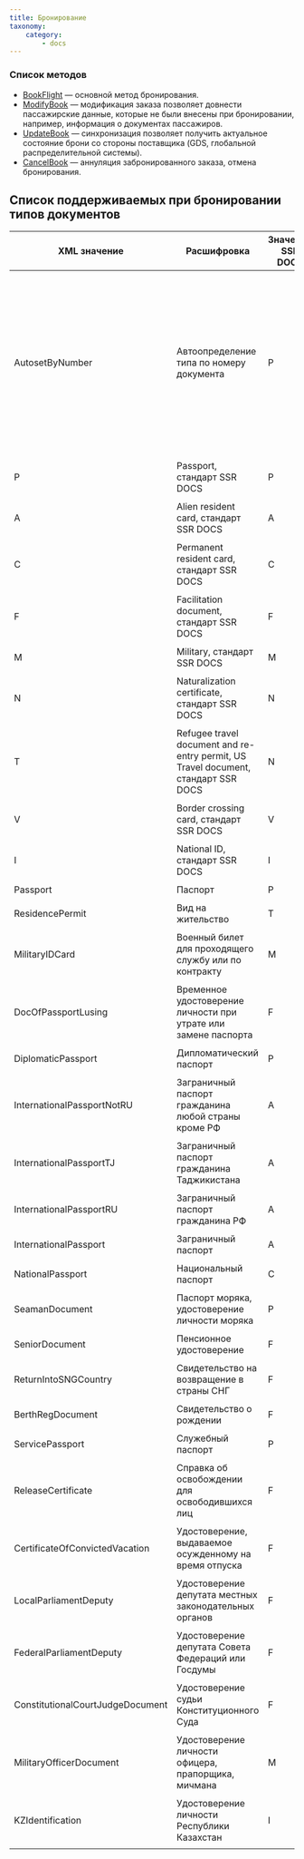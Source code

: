 ```yaml
---
title: Бронирование
taxonomy:
    category:
        - docs
---
```


### Список методов

- [BookFlight](/avia/request/bookflight) — основной метод бронирования.
- [ModifyBook](/avia/request/modifybook) — модификация заказа позволяет довнести пассажирские данные, которые не были внесены при бронировании, например, информация о документах пассажиров.
- [UpdateBook](/avia/request/updatebook) — синхронизация позволяет получить актуальное состояние брони со стороны поставщика (GDS, глобальной распределительной системы).
- [CancelBook](/avia/request/cancelbook) — аннуляция забронированного заказа, отмена бронирования.

## Список поддерживаемых при бронировании типов документов

| XML значение                     | Расшифровка                                                                        | Значение SSR DOCS | Значение в Sirena.travel                                                                                                                               |
|----------------------------------|------------------------------------------------------------------------------------|-------------------|-------------------------------------------------------------------------------------------------------------------------------------------------|
| AutosetByNumber                  | Автоопределение типа по номеру документа                                           | P                 | Зависит от номера документа. Если по номеру не удалось определить тип, то будет ошибка с просьбой проставить тип или поправить номер документа. |
||
| P                                | Passport, стандарт SSR DOCS                                                        | P                 | PS                                                                                                                                              |
||
| A                                | Alien resident card, стандарт SSR DOCS                                             | A                 | NP                                                                                                                                              |
||
| C                                | Permanent resident card, стандарт SSR DOCS                                         | C                 | PS                                                                                                                                              |
||
| F                                | Facilitation document, стандарт SSR DOCS                                           | F                 | SR                                                                                                                                              |
||
| M                                | Military, стандарт SSR DOCS                                                        | M                 | SR                                                                                                                                              |
||
| N                                | Naturalization certificate, стандарт SSR DOCS                                      | N                 | VV                                                                                                                                              |
||
| T                                | Refugee travel document and re-entry permit, US Travel document, стандарт SSR DOCS | N                 | VV                                                                                                                                              |
||
| V                                | Border crossing card, стандарт SSR DOCS                                            | V                 | PS                                                                                                                                              |
||
| I                                | National ID, стандарт SSR DOCS                                                     | I                 | NP                                                                                                                                              |
||
| Passport                         | Паспорт                                                                            | P                 | PS                                                                                                                                              |
||
| ResidencePermit                  | Вид на жительство                                                                  | T                 | VV                                                                                                                                              |
||
| MilitaryIDCard                   | Военный билет для проходящего службу или по контракту                              | M                 | VB                                                                                                                                              |
||
| DocOfPassportLusing              | Временное удостоверение личности при утрате или замене паспорта                    | F                 | SPU                                                                                                                                             |
||
| DiplomaticPassport               | Дипломатический паспорт                                                            | P                 | DP                                                                                                                                              |
||
| InternationalPassportNotRU       | Заграничный паспорт гражданина любой страны кроме РФ                               | A                 | ZA                                                                                                                                              |
||
| InternationalPassportTJ          | Заграничный паспорт гражданина Таджикистана                                        | A                 | ZB                                                                                                                                              |
||
| InternationalPassportRU          | Заграничный паспорт гражданина РФ                                                  | A                 | PSP                                                                                                                                             |
||
| InternationalPassport            | Заграничный паспорт                                                                | A                 | ZC                                                                                                                                              |
||
| NationalPassport                 | Национальный паспорт                                                               | С                 | NP                                                                                                                                              |
||
| SeamanDocument                   | Паспорт моряка, удостоверение личности моряка                                      | P                 | PM                                                                                                                                              |
||
| SeniorDocument                   | Пенсионное удостоверение                                                           | F                 | PU                                                                                                                                              |
||
| ReturnIntoSNGCountry             | Свидетельство на возвращение в страны СНГ                                          | F                 | CVV                                                                                                                                             |
||
| BerthRegDocument                 | Свидетельство о рождении                                                           | F                 | SR                                                                                                                                              |
||
| ServicePassport                  | Служебный паспорт                                                                  | P                 | SP                                                                                                                                              |
||
| ReleaseCertificate               | Справка об освобождении для освободившихся лиц                                     | F                 | SPO                                                                                                                                             |
||
| CertificateOfConvictedVacation   | Удостоверение, выдаваемое осужденному на время отпуска                             | F                 | VUL                                                                                                                                             |
||
| LocalParliamentDeputy            | Удостоверение депутата местных законодательных органов                             | F                 | DM                                                                                                                                              |
||
| FederalParliamentDeputy          | Удостоверение депутата Совета Федераций или Госдумы                                | F                 | GD                                                                                                                                              |
||
| ConstitutionalCourtJudgeDocument | Удостоверение судьи Конституционного Суда                                          | F                 | KS                                                                                                                                              |
||
| MilitaryOfficerDocument          | Удостоверение личности офицера, прапорщика, мичмана                                | M                 | UL                                                                                                                                              |
||
| KZIdentification                 | Удостоверение личности Республики Казахстан                                        | I                 | NP                                                                                                                                              |
||
